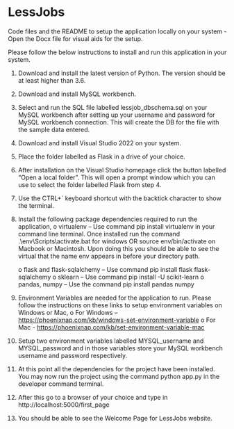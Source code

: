# LessJobs
Code files and the README to setup the application locally on your system - Open the Docx file for visual aids for the setup.

Please follow the below instructions to install and run this application in your system.
1.	Download and install the latest version of Python. The version should be at least higher than 3.6.
2.	Download and install MySQL workbench.
3.	Select and run the SQL file labelled lessjob_dbschema.sql on your MySQL workbench after setting up your username and password for MySQL workbench connection. This will create the DB for the file with the sample data entered.
4.	Download and install Visual Studio 2022 on your system.
5.	Place the folder labelled as Flask in a drive of your choice.
6.	After installation on the Visual Studio homepage click the button labelled “Open a local folder”. This will open a prompt window which you can use to select the folder labelled Flask from step 4.
7.	Use the CTRL+` keyboard shortcut with the backtick character to show the terminal.
8.	Install the following package dependencies required to run the application,
    o	virtualenv – Use command pip install virtualenv in your command line terminal. Once installed run the command .\env\Scripts\activate.bat for windows OR  source env/bin/activate on Macbook or Macintosh. Upon doing this you should be able to see the virtual that the name env appears in before your directory path.
 
    o	flask and flask-sqlalchemy – Use command pip install flask flask-sqlalchemy 
    o	sklearn – Use command pip install -U scikit-learn
    o	pandas, numpy – Use the command pip install pandas numpy
9.	Environment Variables are needed for the application to run. Please follow the instructions on these links to setup environment variables on Windows or Mac,
    o	For Windows – https://phoenixnap.com/kb/windows-set-environment-variable
    o	For Mac - https://phoenixnap.com/kb/set-environment-variable-mac
10.	Setup two environment variables labelled MYSQL_username and MYSQL_password and in those variables store your MySQL workbench username and password respectively.
11.	At this point all the dependencies for the project have been installed. You may now run the project using the command python app.py in the developer command terminal.
12.	After this go to a browser of your choice and type in http://localhost:5000/first_page
13.	You should be able to see the Welcome Page for LessJobs website.
 

